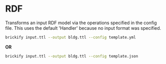 # RDF

Transforms an input RDF model via the operations specified in the config file. This uses the default 'Handler' because no input format was specified.

```sh
brickify input.ttl --output bldg.ttl --config template.yml
```

**OR**

```sh
brickify input.ttl --output bldg.ttl --config template.json
```
